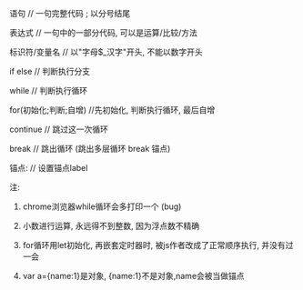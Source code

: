 语句                           // 一句完整代码 ;   以分号结尾

表达式                       // 一句中的一部分代码, 可以是运算/比较/方法

标识符/变量名          // 以"字母$_汉字"开头, 不能以数字开头

if else                       // 判断执行分支

while                        // 判断执行循环

for(初始化;判断;自增)     //先初始化, 判断执行循环, 最后自增

continue                  // 跳过这一次循环

break                       // 跳出循环   (跳出多层循环 break 锚点)

锚点:                        // 设置锚点label



注: 

1. chrome浏览器while循环会多打印一个 (bug)

2. 小数进行运算, 永远得不到整数,  因为浮点数不精确
3. for循环用let初始化, 再嵌套定时器时, 被js作者改成了正常顺序执行, 并没有过一会

4. var a={name:1}是对象,   {name:1}不是对象,name会被当做锚点